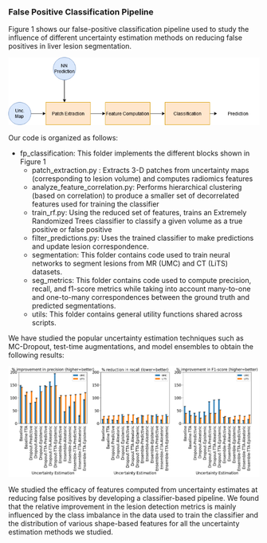 ### False Positive Classification Pipeline

Figure 1 shows our false-positive classification pipeline used to study the influence of different uncertainty estimation methods on reducing false positives in liver lesion segmentation. 

![Figure 1. False-positive classifcation pipeline](./figures/classification_pipeline.png)

Our code is organized as follows:
* fp_classification: 
    This folder implements the different blocks shown in Figure 1
    * patch_extraction.py : Extracts 3-D patches from uncertainty maps (corresponding to lesion volume) and computes radiomics features
    * analyze_feature_correlation.py: Performs hierarchical clustering (based on correlation) to produce a smaller set of decorrelated features used for training the classifier
    * train_rf.py: Using the reduced set of features, trains an Extremely Randomized Trees classifier to classify a given volume as a true positive or false positive
    * filter_predictions.py: Uses the trained classifier to make predictions and update lesion correspondence.
    * segmentation: This folder contains code used to train neural networks to segment lesions from MR (UMC) and CT (LiTS) datasets.
    * seg_metrics: This folder contains code used to compute precision, recall, and f1-score metrics while taking into account many-to-one and one-to-many correspondences between the ground truth and predicted segmentations.
    * utils: This folder contains general utility functions shared across scripts.

We have studied the popular uncertainty estimation techniques such as MC-Dropout, test-time augmentations, and model ensembles to obtain the following results:

![Figure 2. Relative changes in precision, recall, and f1-score metrics after false-positive classification](./figures/improvement.png)


We studied the efficacy of features computed from uncertainty estimates at reducing false positives  by developing a classifier-based pipeline. We found that the relative improvement in the lesion detection metrics is mainly influenced by the class imbalance in the data used to train the classifier and the distribution of various shape-based features for all the uncertainty estimation methods we studied.
